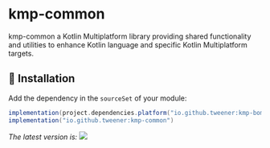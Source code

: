 # kmp-common

kmp-common a Kotlin Multiplatform library providing shared functionality and utilities to enhance Kotlin language and specific Kotlin Multiplatform targets.

## 💾 Installation

Add the dependency in the `sourceSet` of your module:

```groovy
implementation(project.dependencies.platform("io.github.tweener:kmp-bom:$kmp-bom_version")) // Mandatory
implementation("io.github.tweener:kmp-common")
```

_The latest version
is: [![](https://img.shields.io/maven-metadata/v?metadataUrl=https%3A%2F%2Fs01.oss.sonatype.org%2Fservice%2Flocal%2Frepo_groups%2Fpublic%2Fcontent%2Fio%2Fgithub%2Ftweener%2Fkmp-bom%2Fmaven-metadata.xml)](https://central.sonatype.com/artifact/io.github.tweener/kmp-bom)_
